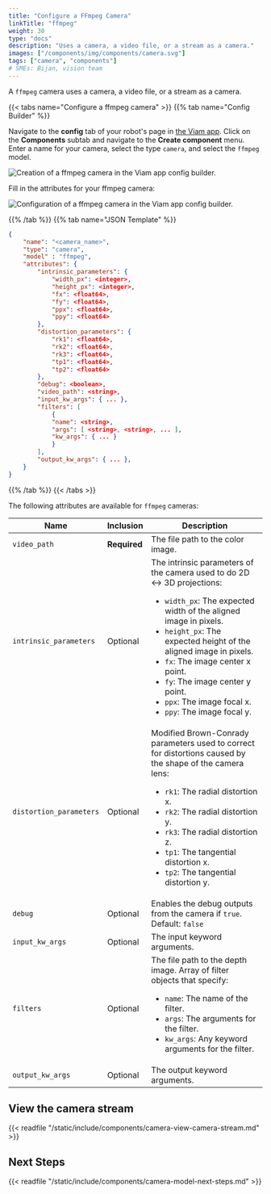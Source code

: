 ```yaml
---
title: "Configure a FFmpeg Camera"
linkTitle: "ffmpeg"
weight: 30
type: "docs"
description: "Uses a camera, a video file, or a stream as a camera."
images: ["/components/img/components/camera.svg"]
tags: ["camera", "components"]
# SMEs: Bijan, vision team
---
```


A `ffmpeg` camera uses a camera, a video file, or a stream as a camera.

{{< tabs name="Configure a ffmpeg camera" >}}
{{% tab name="Config Builder" %}}

Navigate to the **config** tab of your robot's page in [the Viam app](https://app.viam.com).
Click on the **Components** subtab and navigate to the **Create component** menu.
Enter a name for your camera, select the type `camera`, and select the `ffmpeg` model.

![Creation of a ffmpeg camera in the Viam app config builder.](../img/create-ffmpeg.png)

Fill in the attributes for your ffmpeg camera:

![Configuration of a ffmpeg camera in the Viam app config builder.](../img/configure-ffmpeg.png)

{{% /tab %}}
{{% tab name="JSON Template" %}}

```json {class="line-numbers linkable-line-numbers"}
{
    "name": "<camera_name>",
    "type": "camera",
    "model" : "ffmpeg",
    "attributes": {
        "intrinsic_parameters": {
            "width_px": <integer>,
            "height_px": <integer>,
            "fx": <float64>,
            "fy": <float64>,
            "ppx": <float64>,
            "ppy": <float64>
        },
        "distortion_parameters": {
            "rk1": <float64>,
            "rk2": <float64>,
            "rk3": <float64>,
            "tp1": <float64>,
            "tp2": <float64>
        },
        "debug": <boolean>,
        "video_path": <string>,
        "input_kw_args": { ... },
        "filters": [
            {
            "name": <string>,
            "args": [ <string>, <string>, ... ],
            "kw_args": { ... }
            }
        ],
        "output_kw_args": { ... },
    }
}
```

{{% /tab %}}
{{< /tabs >}}

The following attributes are available for `ffmpeg` cameras:

| Name | Inclusion | Description |
| ---- | --------- | ----------- |
| `video_path` | **Required** | The file path to the color image. |
| `intrinsic_parameters` | Optional | The intrinsic parameters of the camera used to do 2D <-> 3D projections: <ul> <li> <code>width_px</code>: The expected width of the aligned image in pixels. </li> <li> <code>height_px</code>: The expected height of the aligned image in pixels. </li> <li> <code>fx</code>: The image center x point. </li> <li> <code>fy</code>: The image center y point. </li> <li> <code>ppx</code>: The image focal x. </li> <li> <code>ppy</code>: The image focal y. </li> </ul> |
| `distortion_parameters` | Optional | Modified Brown-Conrady parameters used to correct for distortions caused by the shape of the camera lens: <ul> <li> <code>rk1</code>: The radial distortion x. </li> <li> <code>rk2</code>: The radial distortion y. </li> <li> <code>rk3</code>: The radial distortion z. </li> <li> <code>tp1</code>: The tangential distortion x. </li> <li> <code>tp2</code>: The tangential distortion y. </li> </ul> |
| `debug` | Optional | Enables the debug outputs from the camera if `true`. <br> Default: `false` |
| `input_kw_args` | Optional | The input keyword arguments. |
| `filters` | Optional | The file path to the depth image. Array of filter objects that specify: <ul> <li> <code>name</code>: The name of the filter. </li> <li> <code>args</code>: The arguments for the filter. </li> <li> <code>kw_args</code>: Any keyword arguments for the filter. </li> </ul> |
| `output_kw_args` | Optional | The output keyword arguments. |

## View the camera stream

{{< readfile "/static/include/components/camera-view-camera-stream.md" >}}

## Next Steps

{{< readfile "/static/include/components/camera-model-next-steps.md" >}}
